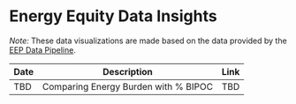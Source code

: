 # Energy Equity Data Insights

*Note:* These data visualizations are made based on the data provided by the [EEP Data Pipeline](https://github.com/Energy-Equity-Project/EEP_Data_Pipeline).

| Date | Description | Link |
| ---- | ----------- | ---- |
| TBD | Comparing Energy Burden with % BIPOC | TBD |

